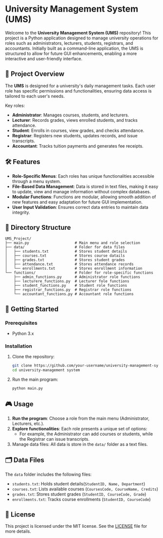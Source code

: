 # University Management System (UMS)

Welcome to the **University Management System (UMS)** repository! This project is a Python application designed to manage university operations for roles such as administrators, lecturers, students, registrars, and accountants. Initially built as a command-line application, the UMS is structured to allow for future GUI enhancements, enabling a more interactive and user-friendly interface.

## 📜 Project Overview

The **UMS** is designed for a university's daily management tasks. Each user role has specific permissions and functionalities, ensuring data access is tailored to each user's needs.

Key roles:
- **Administrator**: Manages courses, students, and lecturers.
- **Lecturer**: Records grades, views enrolled students, and tracks attendance.
- **Student**: Enrolls in courses, view grades, and checks attendance.
- **Registrar**: Registers new students, updates records, and issue transcripts.
- **Accountant**: Tracks tuition payments and generates fee receipts.

## 🛠 Features

- **Role-Specific Menus**: Each roles has unique functionalities accessible through a menu system.
- **File-Based Data Management**: Data is stored in text files, making it easy to update, view and manage information without complex databases.
- **Modular Functions**: Functions are modular, allowing smooth addition of new features and easy adaptation for future GUI implementation.
- **User Input Validation**: Ensures correct data entries to maintain data integrity.

## 📂 Directory Structure

```
UMS_Project/
├── main.py                     # Main menu and role selection
├── data/                       # Folder for data files
│   ├── students.txt            # Stores student details
│   ├── courses.txt             # Stores course datails
│   ├── grades.txt              # Stores student grades
│   ├── attendance.txt          # Stores attendance records
│   └── enrollments.txt         # Stores enrollment information
└── functions/                  # Folder for role-specific functions
    ├── admin_functions.py      # Administrator role functions
    ├── lecturere_functions.py  # Lecturer fole functions
    ├── student_functions.py    # Student role functions
    ├── registrar_functions.py  # Registrar role functions
    └── accountant_functions.py # Accountant role functions
```

## 🚀 Getting Started

### Prerequisites
- Python 3.x

### Installation
1. Clone the repository:
   ``` bash
   git clone https://github.com/your-username/university-management-system.git
   cd university-management system
   ```

2. Run the main program:
   ``` bash
   python main.py
   ```

## 🎮 Usage
1. **Run the program**: Choose a role from the main menu (Administrator, Lecturers, etc.).
2. **Explore functionalities**: Each role presents a unique set of options:
   - For example, the Administrator can add courses or students, while the Registrar can issue transcripts.
3. Manage data files: All data is store in the `data/` folder as a text files.

## 🗂 Data Files

The `data` folder includes the following files:
- `students.txt`: Holds student details(`StudentID, Name, Department`)
- `courses.txt`: Lists available courses (`CoursesCode, CourseName, Credits`)
- `grades.txt`: Stores student grades (`StudentID, CourseCode, Grade`)
- `enrollments.txt`: Tracks course enrollments (`StudentID, CourseCode`)

## 📜 License

This project is licensed under the MIT license. See the [LICENSE](https://github.com/CycPhoenix/University-Management-System?tab=MIT-1-ov-file) file for more details.